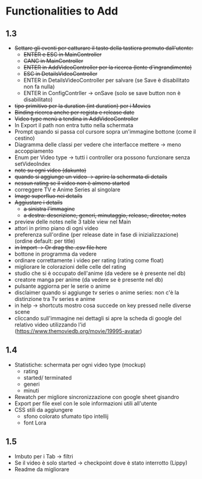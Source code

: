# Functionalities to Add

## 1.3
- ~~Settare gli eventi per catturare il tasto della tastiera premuto dall'utente:~~
    - ~~ENTER e ESC in MainController~~
    - ~~CANC in MainController~~
    - ~~ENTER in AddVideoController per la ricerca (lente d'ingrandimento)~~
    - ~~ESC in DetailsVideoController~~
    - ENTER in DetailsVideoController per salvare (se Save è disabilitato non fa nulla)
    - ENTER in ConfigContrller → onSave (solo se save button non è disabilitato)
- ~~tipo primitivo per la duration (int duration) per i Movies~~
- ~~Binding ricerca anche per regista e release date~~
- ~~Video type menù a tendina in AddVideoController~~
- In Export il path non entra tutto nella schermata
- Prompt quando si passa col cursore sopra un'immagine bottone (come il cestino)
- Diagramma delle classi per vedere che interfacce mettere → meno accoppiamento
- Enum per Video type → tutti i controller ora possono funzionare senza setVideoIndex
- ~~note su ogni video (dakunto)~~
- ~~quando si aggiunge un video -> aprire la schermata di details~~
- ~~nessun rating se il video non è almeno started~~
- correggere TV e Anime Series al singolare
- ~~Image superfluo nei details~~
- ~~Aggiustare i details~~
    - ~~a sinistra l'immagine~~
    - ~~a destra: descrizione, generi, minutaggio, release, director, notes~~
- preview delle notes nelle 3 table view nel Main 
- attori in primo piano di ogni video
- preferenza sull'ordine (per release date in fase di inizializzazione) (ordine default: per title)
- ~~in Import → Or drag the .csv file here~~
- bottone in programma da vedere 
- ordinare correttamente i video per rating (rating come float)
- migliorare le colorazioni delle celle del rating
- studio che si è occupato dell'anime (da vedere se è presente nel db)
- creatore manga per anime (da vedere se è presente nel db)
- pulsante aggiorna per le serie o anime
- disclaimer quando si aggiunge tv series o anime series: non c'è la distinzione tra Tv series e anime
- in help -> shortcuts mostro cosa succede on key pressed nelle diverse scene
- cliccando sull'immagine nei dettagli si apre la scheda di google del relativo video utilizzando l'id (https://www.themoviedb.org/movie/19995-avatar)

## 1.4
- Statistiche: schermata per ogni video type (mockup)
    - rating
    - started/ terminated
    - generi
    - minuti
- Rewatch per migliore sincronizzazione con google sheet gisandro
- Export per file exel con le sole informazioni utili all'utente
- CSS stili da aggiungere
    - sfono colorato sfumato tipo intellij
    - font Lora

## 1.5
- Imbuto per i Tab → filtri
- Se il video è solo started -> checkpoint dove è stato interrotto (Lippy)
- Readme da migliorare